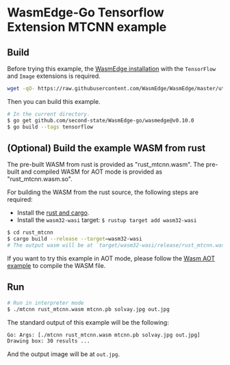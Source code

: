 # WasmEdge-Go Tensorflow Extension MTCNN example

## Build

Before trying this example, the [WasmEdge installation](https://wasmedge.org/book/en/start/install.html) with the `TensorFlow` and `Image` extensions is required.

```bash
wget -qO- https://raw.githubusercontent.com/WasmEdge/WasmEdge/master/utils/install.sh | bash -s -- -e all -v 0.10.0
```

Then you can build this example.

```bash
# In the current directory.
$ go get github.com/second-state/WasmEdge-go/wasmedge@v0.10.0
$ go build --tags tensorflow
```

## (Optional) Build the example WASM from rust

The pre-built WASM from rust is provided as "rust_mtcnn.wasm".
The pre-built and compiled WASM for AOT mode is provided as "rust_mtcnn.wasm.so".

For building the WASM from the rust source, the following steps are required:

* Install the [rust and cargo](https://www.rust-lang.org/tools/install).
* Install the `wasm32-wasi` target: `$ rustup target add wasm32-wasi`

```bash
$ cd rust_mtcnn
$ cargo build --release --target=wasm32-wasi
# The output wasm will be at `target/wasm32-wasi/release/rust_mtcnn.wasm`.
```

If you want to try this example in AOT mode, please follow the [Wasm AOT example](https://github.com/second-state/WasmEdge-go-examples/tree/master/go_WasmAOT) to compile the WASM file.

## Run

```bash
# Run in interpreter mode
$ ./mtcnn rust_mtcnn.wasm mtcnn.pb solvay.jpg out.jpg
```

The standard output of this example will be the following:

```bash
Go: Args: [./mtcnn rust_mtcnn.wasm mtcnn.pb solvay.jpg out.jpg]
Drawing box: 30 results ...
```

And the output image will be at `out.jpg`.
